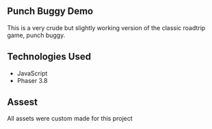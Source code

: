 ## Punch Buggy Demo

This is a very crude but slightly working version of the classic roadtrip game, punch buggy.

## Technologies Used

- JavaScript
- Phaser 3.8

## Assest

All assets were custom made for this project